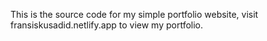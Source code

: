 This is the source code for my simple portfolio website, visit fransiskusadid.netlify.app to view my portfolio.

